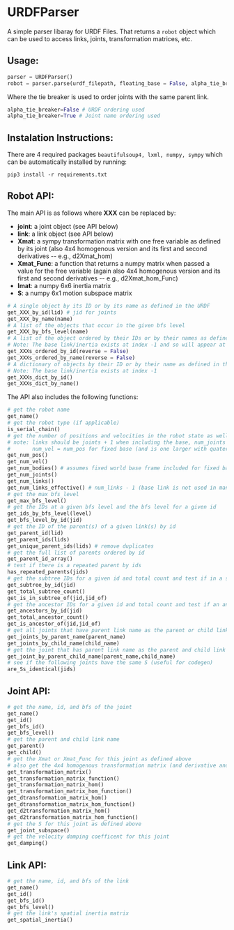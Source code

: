 # URDFParser

A simple parser libaray for URDF Files. That returns a ```robot``` object which can be used to access links, joints, transformation matrices, etc.

## Usage:
```python
parser = URDFParser()
robot = parser.parse(urdf_filepath, floating_base = False, alpha_tie_breaker = False)
```
Where the tie breaker is used to order joints with the same parent link.
```python 
alpha_tie_breaker=False # URDF ordering used
alpha_tie_breaker=True # Joint name ordering used
```

## Instalation Instructions:
There are 4 required packages ```beautifulsoup4, lxml, numpy, sympy``` which can be automatically installed by running:
```shell
pip3 install -r requirements.txt
```

## Robot API:

The main API is as follows where **XXX** can be replaced by:
+ **joint**: a joint object (see API below)
+ **link**: a link object (see API below)
+ **Xmat**: a sympy transformation matrix with one free variable as defined by its joint (also 4x4 homogenous version and its first and second derivatives -- e.g., d2Xmat_hom)
+ **Xmat_Func**: a function that returns a numpy matrix when passed a value for the free variable (again also 4x4 homogenous version and its first and second derivatives -- e.g., d2Xmat_hom_Func)
+ **Imat**: a numpy 6x6 inertia matrix
+ **S**: a numpy 6x1 motion subspace matrix

```python
# A single object by its ID or by its name as defined in the URDF
get_XXX_by_id(lid) # jid for joints 
get_XXX_by_name(name)
# A list of the objects that occur in the given bfs level
get_XXX_by_bfs_level(name)
# A list of the object ordered by their IDs or by their names as defined in the URDF
# Note: The base link/inertia exists at index -1 and so will appear at the beginning of the list
get_XXXs_ordered_by_id(reverse = False)
get_XXXs_ordered_by_name(reverse = False)
# A dictionary of objects by their ID or by their name as defined in the URDF
# Note: The base link/inertia exists at index -1
get_XXXs_dict_by_id()
get_XXXs_dict_by_name()
```

The API also includes the following functions:
```python
# get the robot name
get_name()
# get the robot type (if applicable)
is_serial_chain()
# get the number of positions and velocities in the robot state as well as numbers of links and joints
# note: links should be joints + 1 when including the base, num_joints = num_pos
#       num_vel = num_pos for fixed base (and is one larger with quaternion)
get_num_pos()
get_num_vel()
get_num_bodies() # assumes fixed world base frame included for fixed base robots
get_num_joints()
get_num_links()
get_num_links_effective() # num_links - 1 (base link is not used in many RBD algorithms when fixed)
# get the max bfs_level
get_max_bfs_level()
# get the IDs at a given bfs level and the bfs level for a given id
get_ids_by_bfs_level(level)
get_bfs_level_by_id(jid)
# get the ID of the parent(s) of a given link(s) by id
get_parent_id(lid)
get_parent_ids(lids)
get_unique_parent_ids(lids) # remove duplicates
# get the full list of parents ordered by id
get_parent_id_array()
# test if there is a repeated parent by ids
has_repeated_parents(jids)
# get the subtree IDs for a given id and total count and test if in a subtree
get_subtree_by_id(jid)
get_total_subtree_count()
get_is_in_subtree_of(jid,jid_of)
# get the ancestor IDs for a given id and total count and test if an ancestor
get_ancestors_by_id(jid)
get_total_ancestor_count()
get_is_ancestor_of(jid,jid_of)
# get all joints that have parent link name as the parent or child link name as the child
get_joints_by_parent_name(parent_name)
get_joints_by_child_name(child_name)
# get the joint that has parent link name as the parent and child link name as the child
get_joint_by_parent_child_name(parent_name,child_name)
# see if the following joints have the same S (useful for codegen)
are_Ss_identical(jids)
```

## Joint API:
```python
# get the name, id, and bfs of the joint
get_name()
get_id()
get_bfs_id()
get_bfs_level()
# get the parent and child link name
get_parent()
get_child()
# get the Xmat or Xmat_Func for this joint as defined above
# also get the 4x4 homogenous transformation matrix (and derivative and hessian)
get_transformation_matrix()
get_transformation_matrix_function()
get_transformation_matrix_hom()
get_transformation_matrix_hom_function()
get_dtransformation_matrix_hom()
get_dtransformation_matrix_hom_function()
get_d2transformation_matrix_hom()
get_d2transformation_matrix_hom_function()
# get the S for this joint as defined above
get_joint_subspace()
# get the velocity damping coefficent for this joint
get_damping()
```

## Link API:
```python
# get the name, id, and bfs of the link
get_name()
get_id()
get_bfs_id()
get_bfs_level()
# get the link's spatial inertia matrix
get_spatial_inertia()
```
